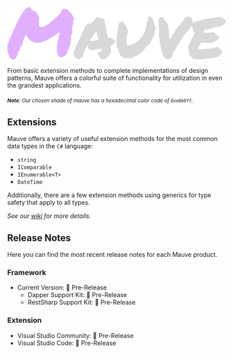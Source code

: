 ![Mauve Banner](/.resources/mauve-banner.png "Mauve Banner")

From basic extension methods to complete implementations of design patterns, Mauve offers a colorful suite of functionality for utilization in even the grandest applications.

<sub>***Note**: Our chosen shade of mauve has a hexadecimal color code of `0xe0b0ff`.*</sub>

## Extensions
Mauve offers a variety of useful extension methods for the most common data types in the `C#` language:

 - `string`
 - `IComparable`
 - `IEnumerable<T>`
 - `DateTime`

 Additionally, there are a few extension methods using generics for type safety that apply to all types.

*See our [wiki](https://github.com/tacosontitan/Mauve/wiki/Mauve.Extensibility) for more details.*

## Release Notes
Here you can find the most recent release notes for each Mauve product.

### Framework
 - Current Version: 🐣 Pre-Release
   - Dapper Support Kit: 🐣 Pre-Release
   - RestSharp Support Kit: 🐣 Pre-Release

### Extension
 - Visual Studio Community: 🐣 Pre-Release
 - Visual Studio Code: 🐣 Pre-Release
